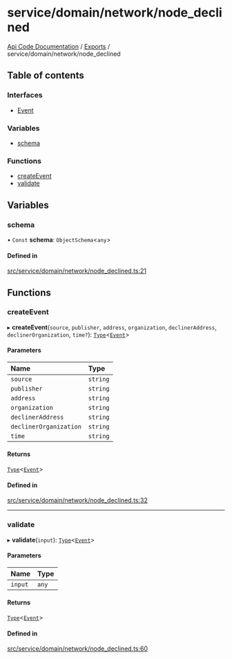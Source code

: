 # service/domain/network/node\_declined
 
[Api Code Documentation](../README.md) / [Exports](../modules.md) / service/domain/network/node\_declined

## Table of contents

### Interfaces

- [Event](../interfaces/service_domain_network_node_declined.Event.md)

### Variables

- [schema](service_domain_network_node_declined.md#schema)

### Functions

- [createEvent](service_domain_network_node_declined.md#createevent)
- [validate](service_domain_network_node_declined.md#validate)

## Variables

### schema

• `Const` **schema**: `ObjectSchema`<`any`\>

#### Defined in

[src/service/domain/network/node_declined.ts:21](https://github.com/openkfw/TruBudget/blob/4d7fd4be/api/src/service/domain/network/node_declined.ts#L21)

## Functions

### createEvent

▸ **createEvent**(`source`, `publisher`, `address`, `organization`, `declinerAddress`, `declinerOrganization`, `time?`): [`Type`](result.md#type)<[`Event`](../interfaces/service_domain_network_node_declined.Event.md)\>

#### Parameters

| Name | Type |
| :------ | :------ |
| `source` | `string` |
| `publisher` | `string` |
| `address` | `string` |
| `organization` | `string` |
| `declinerAddress` | `string` |
| `declinerOrganization` | `string` |
| `time` | `string` |

#### Returns

[`Type`](result.md#type)<[`Event`](../interfaces/service_domain_network_node_declined.Event.md)\>

#### Defined in

[src/service/domain/network/node_declined.ts:32](https://github.com/openkfw/TruBudget/blob/4d7fd4be/api/src/service/domain/network/node_declined.ts#L32)

___

### validate

▸ **validate**(`input`): [`Type`](result.md#type)<[`Event`](../interfaces/service_domain_network_node_declined.Event.md)\>

#### Parameters

| Name | Type |
| :------ | :------ |
| `input` | `any` |

#### Returns

[`Type`](result.md#type)<[`Event`](../interfaces/service_domain_network_node_declined.Event.md)\>

#### Defined in

[src/service/domain/network/node_declined.ts:60](https://github.com/openkfw/TruBudget/blob/4d7fd4be/api/src/service/domain/network/node_declined.ts#L60)
